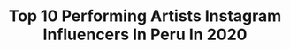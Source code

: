 ---
title: Top 10 Performing Artists Instagram Influencers In Peru In 2020
description: >-
  Find top performing artists Instagram influencers in Peru in 2020. Most popular hashtags: # #style #design #quedateencasa.
platform: Instagram
profiles:
  - username: "claudialorena_"
    fullname: >-
      ＣＬＡＵＤＩＡ ＬＯＲＥＮＡ
    location: "Peru"
    followers: 35607
    engagement: 1215
    commentsToLikes: 0.158160
    id: ck8t5fz9qa1nt0j78h33lb9z1
    verified: false
    hashtags: "#quemadordegrasa, #publicidad"
  - username: "anggie.makeupartist"
    fullname: >-
      Anggie Rodriguez
    location: "Peru"
    followers: 4022
    engagement: 908
    commentsToLikes: 0.271575
    id: ck5zzoq6cc4zt0i14cq17ibln
    verified: false
    hashtags: "#makyaj, #plouise, #colors, #glittermakeup"
  - username: "bryanchirinos"
    fullname: >-
      B R Y A N  C H I R I N O S 😈
    location: "Peru"
    followers: 34401
    engagement: 160
    commentsToLikes: 0.057862
    id: ck15skouqdhq90i191ma077mu
    verified: false
    hashtags: "#barberlife, #derbyrazors, #barberpost, #cutjunkies"
  - username: "carlosguerrero.28"
    fullname: >-
      EL MAGO DE LA NAVAJA
    location: "Peru"
    followers: 28866
    engagement: 290
    commentsToLikes: 0.042229
    id: ck5c6fk3n5c0q0i11pv4yp23k
    verified: false
    hashtags: ""
  - username: "nosoyunaflor"
    fullname: >-
      Rosa Reynoso
    location: "Peru"
    followers: 13452
    engagement: 190
    commentsToLikes: 0.496165
    id: ck1397nqbjy0n0i190jnhffk9
    verified: false
    hashtags: "#fortnite, #fback, #tiktokapp, #instafotografia"
  - username: "sandrallosamakeup"
    fullname: >-
      Sandra Llosa
    location: "Peru"
    followers: 33342
    engagement: 1060
    commentsToLikes: 0.017787
    id: ck8tda4542in70j78nq06c5m0
    verified: false
    hashtags: ""
  - username: "mydetoxtravel"
    fullname: >-
      C A T H  S I M A R D
    location: "Peru"
    followers: 133649
    engagement: 911
    commentsToLikes: 0.032245
    id: ck0u2myti0ezb0i19b3h6guqn
    verified: false
    hashtags: ""
  - username: "sloowtrack.pe"
    fullname: >-
      EL FLOW QUE NO TE FALLA 🇵🇪
    location: "Peru"
    followers: 30938
    engagement: 556
    commentsToLikes: 0.063193
    id: ckap3lqid3j740i78ryv2chzb
    verified: false
    hashtags: "#ocb, #swag, #peruviantrap, #reggaeton"
  - username: "mun_dmt"
    fullname: >-
      Daniela Matsuda
    location: "Peru"
    followers: 12752
    engagement: 448
    commentsToLikes: 0.020885
    id: ck8szenhuo4480j785jve3aa3
    verified: false
    hashtags: "#dimesions, #elevation, #expansi, #arte"
  - username: "elliottupac"
    fullname: >-
      Elliot Tupac
    location: "Peru"
    followers: 52811
    engagement: 651
    commentsToLikes: 0.044122
    id: ck5hpiuk9rg0b0i11awhmmeub
    verified: true
    hashtags: "#gigposter, #art, #peru, #cartelchicha"
---